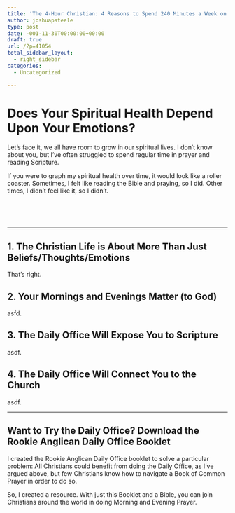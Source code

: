 ```yaml
---
title: 'The 4-Hour Christian: 4 Reasons to Spend 240 Minutes a Week on the Daily Office'
author: joshuapsteele
type: post
date: -001-11-30T00:00:00+00:00
draft: true
url: /?p=41054
total_sidebar_layout:
  - right_sidebar
categories:
  - Uncategorized

---
```

# Does Your Spiritual Health Depend Upon Your Emotions?

Let&#8217;s face it, we all have room to grow in our spiritual lives. I don&#8217;t know about you, but I&#8217;ve often struggled to spend regular time in prayer and reading Scripture.

If you were to graph my spiritual health over time, it would look like a roller coaster. Sometimes, I felt like reading the Bible and praying, so I did. Other times, I didn&#8217;t feel like it, so I didn&#8217;t.

&nbsp;

&nbsp;

* * *

## 1. The Christian Life is About More Than Just Beliefs/Thoughts/Emotions

That&#8217;s right.

## 2. Your Mornings and Evenings Matter (to God)

asfd.

## 3. The Daily Office Will Expose You to Scripture

asdf.

## 4. The Daily Office Will Connect You to the Church

asdf.

* * *

## Want to Try the Daily Office? Download the Rookie Anglican Daily Office Booklet

I created the Rookie Anglican Daily Office booklet to solve a particular problem: All Christians could benefit from doing the Daily Office, as I&#8217;ve argued above, but few Christians know how to navigate a Book of Common Prayer in order to do so.

So, I created a resource. With just this Booklet and a Bible, you can join Christians around the world in doing Morning and Evening Prayer.